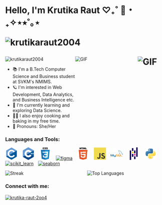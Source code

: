 <h1 align="left">Hello, I'm Krutika Raut ♡₊˚ 🦢・₊✧⋆⭒˚｡⋆<p align="left"> <img src="https://komarev.com/ghpvc/?username=krutikaraut2004&label=Profile%20views&color=ff1493&style=flat" alt="krutikaraut2004" /> </p>
 <img align="right" alt="GIF" src="https://media.tenor.com/8HaTOA3o0OoAAAAi/pixel-cat.gif" width="80px" height="60px" /></h1> 
<img align="right" alt="GIF" src="https://media.tenor.com/4WvV9GY4yTEAAAAi/azur-lane-game.gif" width="200px" height="200px" />
<p align="left"> <img src="https://komarev.com/ghpvc/?username=krutikaraut2004&label=Profile%20views&color=ff1493&style=flat" alt="krutikaraut2004" /> </p>

- 📚 I'm a B.Tech Computer Science and Business student at SVKM's NMIMS.
- 🪐 I'm interested in Web Development, Data Analytics, and Business Intelligence etc.
- 📜 I'm currently learning and exploring Data Science.
- 👩‍🍳 I also enjoy cooking and baking in my free time.
- 🌷 Pronouns: She/Her

<h3 style="text-align: left;">Languages and Tools:</h3>
<p style="text-align: left;">
  <a href="https://www.cprogramming.com/" target="_blank" rel="noreferrer"><img src="https://raw.githubusercontent.com/devicons/devicon/master/icons/c/c-original.svg" alt="c" width="40" height="40" style="margin-right: 10px;"/></a>
  <a href="https://www.w3schools.com/cpp/" target="_blank" rel="noreferrer"><img src="https://raw.githubusercontent.com/devicons/devicon/master/icons/cplusplus/cplusplus-original.svg" alt="cplusplus" width="40" height="40" style="margin-right: 10px;"/></a>
  <a href="https://www.w3schools.com/css/" target="_blank" rel="noreferrer"><img src="https://raw.githubusercontent.com/devicons/devicon/master/icons/css3/css3-original-wordmark.svg" alt="css3" width="40" height="40" style="margin-right: 10px;"/></a>
  <a href="https://www.figma.com/" target="_blank" rel="noreferrer"><img src="https://www.vectorlogo.zone/logos/figma/figma-icon.svg" alt="figma" width="40" height="40" style="margin-right: 10px;"/></a>
  <a href="https://www.w3.org/html/" target="_blank" rel="noreferrer"><img src="https://raw.githubusercontent.com/devicons/devicon/master/icons/html5/html5-original-wordmark.svg" alt="html5" width="40" height="40" style="margin-right: 10px;"/></a>
  <a href="https://developer.mozilla.org/en-US/docs/Web/JavaScript" target="_blank" rel="noreferrer"><img src="https://raw.githubusercontent.com/devicons/devicon/master/icons/javascript/javascript-original.svg" alt="javascript" width="40" height="40" style="margin-right: 10px;"/></a>
  <a href="https://www.mysql.com/" target="_blank" rel="noreferrer"><img src="https://raw.githubusercontent.com/devicons/devicon/master/icons/mysql/mysql-original-wordmark.svg" alt="mysql" width="40" height="40" style="margin-right: 10px;"/></a>
  <a href="https://pandas.pydata.org/" target="_blank" rel="noreferrer"><img src="https://raw.githubusercontent.com/devicons/devicon/2ae2a900d2f041da66e950e4d48052658d850630/icons/pandas/pandas-original.svg" alt="pandas" width="40" height="40" style="margin-right: 10px;"/></a>
  <a href="https://www.python.org" target="_blank" rel="noreferrer"><img src="https://raw.githubusercontent.com/devicons/devicon/master/icons/python/python-original.svg" alt="python" width="40" height="40" style="margin-right: 10px;"/></a>
  <a href="https://scikit-learn.org/" target="_blank" rel="noreferrer"><img src="https://upload.wikimedia.org/wikipedia/commons/0/05/Scikit_learn_logo_small.svg" alt="scikit_learn" width="40" height="40" style="margin-right: 10px;"/></a>
  <a href="https://seaborn.pydata.org/" target="_blank" rel="noreferrer"><img src="https://seaborn.pydata.org/_images/logo-mark-lightbg.svg" alt="seaborn" width="40" height="40" style="margin-right: 10px;"/></a>
</p>


<div style="display: flex;">
    <img src="https://github-readme-streak-stats.herokuapp.com/?user=krutikaraut2004&theme=dracula&hide_border=false" alt="Streak" style="width: 52%;">
    <img src="https://github-readme-stats.vercel.app/api/top-langs/?username=krutikaraut2004&theme=dracula&show_icons=true&hide_border=false&layout=compact" alt="Top Languages" style="width: 37%;">
</div>


<h3 align="left">Connect with me:</h3>
<p align="left">
<a href="https://linkedin.com/in/krutika-raut-2oo4" target="blank"><img align="center" src="https://raw.githubusercontent.com/rahuldkjain/github-profile-readme-generator/master/src/images/icons/Social/linked-in-alt.svg" alt="krutika-raut-2oo4" height="30" width="40" /></a>
</p>

